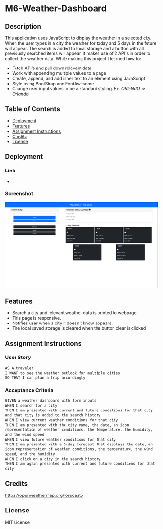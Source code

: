 # M6-Weather-Dashboard

## Description

This application uses JavaScript to display the weather in a selected city. When the user types in a city the weather for today and 5 days in the future will appear. The search is added to local storage and a button with all previously searched items will appear. It makes use of 2 API's in order to collect the weather data.
While making this project I learned how to:

- Fetch API's and pull down relevant data
- Work with appending multiple values to a page
- Create, append, and add inner text to an element using JavaScript
- Style using BootStrap and FontAwesome
- Change user input values to be a standard styling. *Ex. ORlaNdO => Orlando*

## Table of Contents

- [Deployment](#deployment)
- [Features](#features)
- [Assignment Instructions](#assignment-instructions)
- [Credits](#credits)
- [License](#license)

## Deployment

### Link

- 

### Screenshot

![screenshot of weather tracker](./Assets/images/Webpage.PNG)

## Features

- Search a city and relevant weather data is printed to webpage.
- This page is responsive. 
- Notifies user when a city it doesn't know appears.
- The local saved storage is cleared when the button clear is clicked

## Assignment Instructions

### User Story

```
AS A traveler
I WANT to see the weather outlook for multiple cities
SO THAT I can plan a trip accordingly
```

### Acceptance Criteria

```
GIVEN a weather dashboard with form inputs
WHEN I search for a city
THEN I am presented with current and future conditions for that city and that city is added to the search history
WHEN I view current weather conditions for that city
THEN I am presented with the city name, the date, an icon representation of weather conditions, the temperature, the humidity, and the wind speed
WHEN I view future weather conditions for that city
THEN I am presented with a 5-day forecast that displays the date, an icon representation of weather conditions, the temperature, the wind speed, and the humidity
WHEN I click on a city in the search history
THEN I am again presented with current and future conditions for that city
```

## Credits

https://openweathermap.org/forecast5 

## License

MIT License